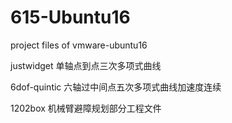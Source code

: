# 615-Ubuntu16

project files of vmware-ubuntu16

justwidget 单轴点到点三次多项式曲线

6dof-quintic   六轴过中间点五次多项式曲线加速度连续

1202box    机械臂避障规划部分工程文件

